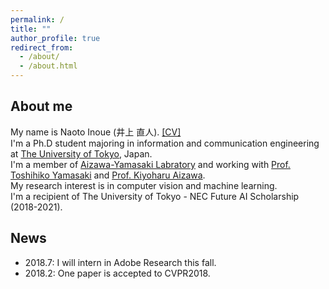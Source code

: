 ```yaml
---
permalink: /
title: ""
author_profile: true
redirect_from: 
  - /about/
  - /about.html
---
```


## About me
My name is Naoto Inoue (井上 直人). [\[CV\]](files/inoue_cv_20180412.pdf)  
I'm a Ph.D student majoring in information and communication engineering at [The University of Tokyo](https://www.u-tokyo.ac.jp/en/), Japan.  
I'm a member of [Aizawa-Yamasaki Labratory](https://www.hal.t.u-tokyo.ac.jp/) and working with [Prof. Toshihiko Yamasaki](https://www.hal.t.u-tokyo.ac.jp/~yamasaki/index-e.html) and [Prof. Kiyoharu Aizawa](https://www.hal.t.u-tokyo.ac.jp/~aizawa/).  
My research interest is in computer vision and machine learning.  
I'm a recipient of The University of Tokyo - NEC Future AI Scholarship (2018-2021). 

## News
- 2018.7: I will intern in Adobe Research this fall.
- 2018.2: One paper is accepted to CVPR2018. 
